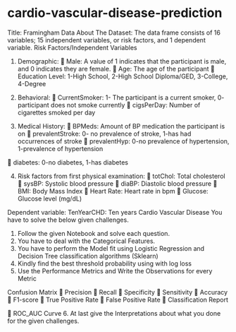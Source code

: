 # cardio-vascular-disease-prediction
Title: Framingham Data
About The Dataset:
The data frame consists of 16 variables; 15 independent variables, or risk factors, and 1 
dependent variable.
Risk Factors/Independent Variables
1. Demographic:
 Male: A value of 1 indicates that the participant is male, and 0 indicates they are 
female.
 Age: The age of the participant
 Education Level: 1-High School, 2-High School Diploma/GED, 3-College, 4-Degree

2. Behavioral:
 CurrentSmoker: 1- The participant is a current smoker, 0- participant does not 
smoke currently
 cigsPerDay: Number of cigarettes smoked per day
3. Medical History:
 BPMeds: Amount of BP medication the participant is on
 prevalentStroke: 0- no prevalence of stroke, 1-has had occurrences of stroke
 prevalentHyp: 0-no prevalence of hypertension, 1-prevalence of hypertension

 diabetes: 0-no diabetes, 1-has diabetes

4. Risk factors from first physical examination:
 totChol: Total cholesterol
 sysBP: Systolic blood pressure
 diaBP: Diastolic blood pressure
 BMI: Body Mass Index
 Heart Rate: Heart rate in bpm
 Glucose: Glucose level (mg/dL)

Dependent variable:
TenYearCHD: Ten years Cardio Vascular Disease
You have to solve the below given challenges. 
1. Follow the given Notebook and solve each question. 
2. You have to deal with the Categorical Features.
3. You have to perform the Model fit using Logistic Regression and Decision 
Tree classification algorithms (Sklearn)
4. Kindly find the best threshold probability using with log loss
5. Use the Performance Metrics and Write the Observations for every Metric

Confusion Matrix
 Precision
 Recall
 Specificity
 Sensitivity
 Accuracy
 F1-score
 True Positive Rate
 False Positive Rate
 Classification Report

 ROC_AUC Curve
6. At last give the Interpretations about what you done for the given 
challenges.
